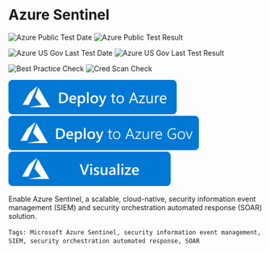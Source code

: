 # Azure Sentinel

![Azure Public Test Date](https://azurequickstartsservice.blob.core.windows.net/badges/quickstarts/microsoft.operationsmanagement/azure-sentinel/PublicLastTestDate.svg)
![Azure Public Test Result](https://azurequickstartsservice.blob.core.windows.net/badges/quickstarts/microsoft.operationsmanagement/azure-sentinel/PublicDeployment.svg)

![Azure US Gov Last Test Date](https://azurequickstartsservice.blob.core.windows.net/badges/quickstarts/microsoft.operationsmanagement/azure-sentinel/FairfaxLastTestDate.svg)
![Azure US Gov Last Test Result](https://azurequickstartsservice.blob.core.windows.net/badges/quickstarts/microsoft.operationsmanagement/azure-sentinel/FairfaxDeployment.svg)

![Best Practice Check](https://azurequickstartsservice.blob.core.windows.net/badges/quickstarts/microsoft.operationsmanagement/azure-sentinel/BestPracticeResult.svg)
![Cred Scan Check](https://azurequickstartsservice.blob.core.windows.net/badges/quickstarts/microsoft.operationsmanagement/azure-sentinel/CredScanResult.svg)

[![Deploy To Azure](https://raw.githubusercontent.com/Azure/azure-quickstart-templates/master/1-CONTRIBUTION-GUIDE/images/deploytoazure.svg?sanitize=true)](https://portal.azure.com/#create/Microsoft.Template/uri/https%3A%2F%2Fraw.githubusercontent.com%2FAzure%2Fazure-quickstart-templates%2Fmaster%2Fquickstarts%2Fmicrosoft.operationsmanagement%2Fazure-sentinel%2Fazuredeploy.json)
[![Deploy To Azure US Gov](https://raw.githubusercontent.com/Azure/azure-quickstart-templates/master/1-CONTRIBUTION-GUIDE/images/deploytoazuregov.svg?sanitize=true)](https://portal.azure.us/#create/Microsoft.Template/uri/https%3A%2F%2Fraw.githubusercontent.com%2FAzure%2Fazure-quickstart-templates%2Fmaster%2Fquickstarts%2Fmicrosoft.operationsmanagement%2Fazure-sentinel%2Fazuredeploy.json)
[![Visualize](https://raw.githubusercontent.com/Azure/azure-quickstart-templates/master/1-CONTRIBUTION-GUIDE/images/visualizebutton.svg?sanitize=true)](http://armviz.io/#/?load=https%3A%2F%2Fraw.githubusercontent.com%2FAzure%2Fazure-quickstart-templates%2Fmaster%2Fquickstarts%2Fmicrosoft.operationsmanagement%2Fazure-sentinel%2Fazuredeploy.json)

Enable Azure Sentinel, a scalable, cloud-native, security information event management (SIEM) and security orchestration automated response (SOAR) solution.

`Tags: Microsoft Azure Sentinel, security information event management, SIEM, security orchestration automated response, SOAR`
